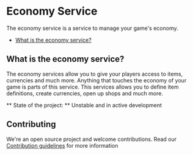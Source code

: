 
# Economy Service
The economy service is a service to manage your game's economy.

- [What is the economy service?](#what-is-the-economy-service)

## What is the economy service?

The economy services allow you to give your players access to items, currencies and much more. Anything that touches the economy of your game is parts of this service. This services allows you to define item definitions, create currencies, open up shops and much more.

** State of the project: ** Unstable and in active development

## Contributing

We're an open source project and welcome contributions. Read our [Contribution guidelines](CONTRIBUTING.md) for more information